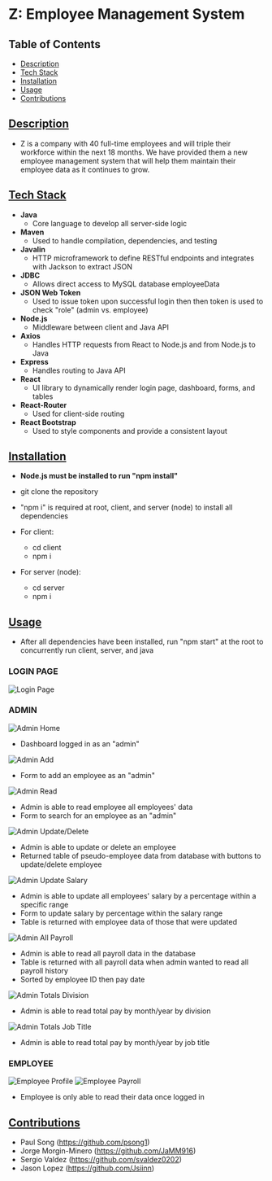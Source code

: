 # Z: Employee Management System

## Table of Contents

- [Description](#description)
- [Tech Stack](#tech-stack)
- [Installation](#installation)
- [Usage](#Usage)
- [Contributions](#contributions)

## [Description](#table-of-contents)

- Z is a company with 40 full-time employees and will triple their workforce within the next 18 months. We have provided them a new employee management system that will help them maintain their employee data as it continues to grow.

## [Tech Stack](#table-of-contents)

- **Java**
  - Core language to develop all server-side logic
- **Maven**
  - Used to handle compilation, dependencies, and testing
- **Javalin**
  - HTTP microframework to define RESTful endpoints and integrates with Jackson to extract JSON
- **JDBC**
  - Allows direct access to MySQL database employeeData
- **JSON Web Token**
  - Used to issue token upon successful login then then token is used to check "role" (admin vs. employee)
- **Node.js**
  - Middleware between client and Java API
- **Axios**
  - Handles HTTP requests from React to Node.js and from Node.js to Java
- **Express**
  - Handles routing to Java API
- **React**
  - UI library to dynamically render login page, dashboard, forms, and tables
- **React-Router**
  - Used for client-side routing
- **React Bootstrap**
  - Used to style components and provide a consistent layout

## [Installation](#table-of-contents)

- **Node.js must be installed to run "npm install"**
- git clone the repository
- "npm i" is required at root, client, and server (node) to install all dependencies

- For client:

  - cd client
  - npm i

- For server (node):
  - cd server
  - npm i

## [Usage](#table-of-contents)

- After all dependencies have been installed, run "npm start" at the root to concurrently run client, server, and java

### **LOGIN PAGE**

![Login Page](./client/src/assets/imgs/login.png)

### **ADMIN**

![Admin Home](./client/src/assets/imgs/admin-home.png)

- Dashboard logged in as an "admin"

![Admin Add](./client/src/assets/imgs/admin-add.png)

- Form to add an employee as an "admin"

![Admin Read](./client/src/assets/imgs/admin-read.png)

- Admin is able to read employee all employees' data
- Form to search for an employee as an "admin"

![Admin Update/Delete](./client/src/assets/imgs/admin-ud.png)

- Admin is able to update or delete an employee
- Returned table of pseudo-employee data from database with buttons to update/delete employee

![Admin Update Salary](./client/src/assets/imgs/admin-salary.png)

- Admin is able to update all employees' salary by a percentage within a specific range
- Form to update salary by percentage within the salary range
- Table is returned with employee data of those that were updated

![Admin All Payroll](./client/src/assets/imgs/admin-payroll-all.png)

- Admin is able to read all payroll data in the database
- Table is returned with all payroll data when admin wanted to read all payroll history
- Sorted by employee ID then pay date

![Admin Totals Division](./client/src/assets/imgs/admin-totals-div.png)

- Admin is able to read total pay by month/year by division

![Admin Totals Job Title](./client/src/assets/imgs/admin-payroll-jt.png)

- Admin is able to read total pay by month/year by job title

### **EMPLOYEE**

![Employee Profile](./client/src/assets/imgs/emp-profile.png)
![Employee Payroll](./client/src/assets/imgs/emp-payroll.png)

- Employee is only able to read their data once logged in

## [Contributions](#table-of-contents)

- Paul Song (https://github.com/psong1)
- Jorge Morgin-Minero (https://github.com/JaMM916)
- Sergio Valdez (https://github.com/svaldez0202)
- Jason Lopez (https://github.com/Jsiinn)
